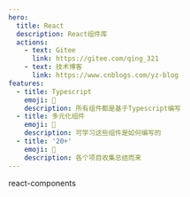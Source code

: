 ```yaml
---
hero:
  title: React
  description: React组件库
  actions:
    - text: Gitee
      link: https://gitee.com/qing_321
    - text: 技术博客
      link: https://www.cnblogs.com/yz-blog
features:
  - title: Typescript
    emoji: 💎
    description: 所有组件都是基于Typescript编写
  - title: 多元化组件
    emoji: 🌈
    description: 可学习这些组件是如何编写的
  - title: '20+'
    emoji: 🚀
    description: 各个项目收集总结而来
---
```


react-components
